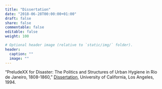 ```yaml
---
title: "Dissertation"
date: "2018-06-28T00:00:00+01:00"
draft: false
share: false
commentable: false
editable: false
weight: 100

# Optional header image (relative to `static/img/` folder).
header:
  caption: ""
  image: ""
---
```


“PreludeXX for Disaster: The Politics and Structures of Urban Hygiene in Rio de Janeiro, 1808-1860,” [Dissertation](https://www.researchgate.net/publication/342612195_Prelude_for_Disaster_The_Politics_and_Structures_of_Urban_Hygiene_in_Rio_de_Janeiro_1808-1860), University of California, Los Angeles, 1994.
